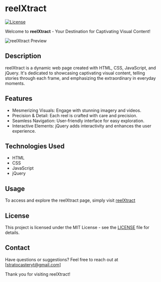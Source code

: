 # reelXtract

[![License](https://img.shields.io/badge/License-MIT-blue.svg)](https://opensource.org/licenses/MIT)

Welcome to **reelXtract** - Your Destination for Captivating Visual Content!

![reelXtract Preview](screenshot.png)

## Description

reelXtract is a dynamic web page created with HTML, CSS, JavaScript, and jQuery. It's dedicated to showcasing captivating visual content, telling stories through each frame, and emphasizing the extraordinary in everyday moments.

## Features

- Mesmerizing Visuals: Engage with stunning imagery and videos.
- Precision & Detail: Each reel is crafted with care and precision.
- Seamless Navigation: User-friendly interface for easy exploration.
- Interactive Elements: jQuery adds interactivity and enhances the user experience.

## Technologies Used

- HTML
- CSS
- JavaScript
- jQuery

## Usage

To access and explore the reelXtract page, simply visit [reelXtract](reelxtract.netlify.app)

## License

This project is licensed under the MIT License - see the [LICENSE](LICENSE) file for details.

## Contact

Have questions or suggestions? Feel free to reach out at [stratocasteryt@gmail.com]

Thank you for visiting reelXtract!

